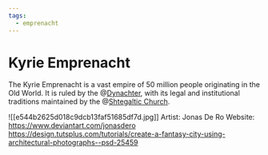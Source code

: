 ```yaml
---
tags:
  - emprenacht
---
```

# Kyrie Emprenacht

The Kyrie Emprenacht is a vast empire of 50 million people originating in the Old World. It is ruled by the @[Dynachter](article:e6f8442c-73fe-4f47-b11e-d1a51a0f450a), with its legal and institutional traditions maintained by the @[Shtegaltic Church](article:29a30d03-6f4e-4a69-9aab-895533c7f0bc).

![[e544b2625d018c9dcb13faf51685df7d.jpg]]
Artist: Jonas De Ro
Website: https://www.deviantart.com/jonasdero
https://design.tutsplus.com/tutorials/create-a-fantasy-city-using-architectural-photographs--psd-25459